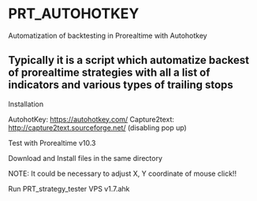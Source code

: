 # PRT_AUTOHOTKEY
Automatization of backtesting in Prorealtime with Autohotkey

Typically it is a script which automatize backest of prorealtime strategies with all a list of indicators and various types of trailing stops
-------------------------

Installation 

AutohotKey: https://autohotkey.com/
Capture2text: http://capture2text.sourceforge.net/ (disabling pop up)

Test with Prorealtime v10.3

Download and Install files in the same directory

NOTE: It could be necessary to adjust X, Y coordinate of mouse click!!

Run PRT_strategy_tester VPS v1.7.ahk
